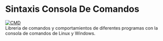 <h1> Sintaxis Consola De Comandos</h1>

<a href="https://www.muylinux.com/wp-content/uploads/2011/06/">
    <img src="https://www.muylinux.com/wp-content/uploads/2011/06/StarWars.png" alt="CMD" />
  </a>
  <br>
  <p">Libreria de comandos y comportamientos de diferentes programas con la consola de comandos de Linux y Windows.
</p>
